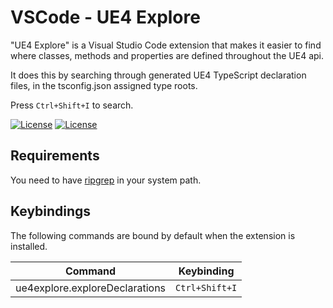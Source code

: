 # VSCode - UE4 Explore
"UE4 Explore" is a Visual Studio Code extension that makes it easier to find where classes, methods and properties are defined throughout the UE4 api.

It does this by searching through generated UE4 TypeScript declaration files, in the tsconfig.json assigned type roots.

Press `Ctrl+Shift+I` to search.

[![License](https://img.shields.io/github/license/mape/vscode-ue4explore.svg)](https://github.com/mape/vscode-ue4explore/blob/master/LICENSE) [![License](https://vsmarketplacebadge.apphb.com/version/mape.vscode-ue4explore.svg)](https://marketplace.visualstudio.com/items?itemName=mape.vscode-ue4explore)

## Requirements
You need to have [ripgrep](https://github.com/BurntSushi/ripgrep) in your system path.

## Keybindings

The following commands are bound by default when the extension is installed.

| Command                      | Keybinding         |
| ---------------------------- | ------------------ |
| ue4explore.exploreDeclarations | `Ctrl+Shift+I`    |
